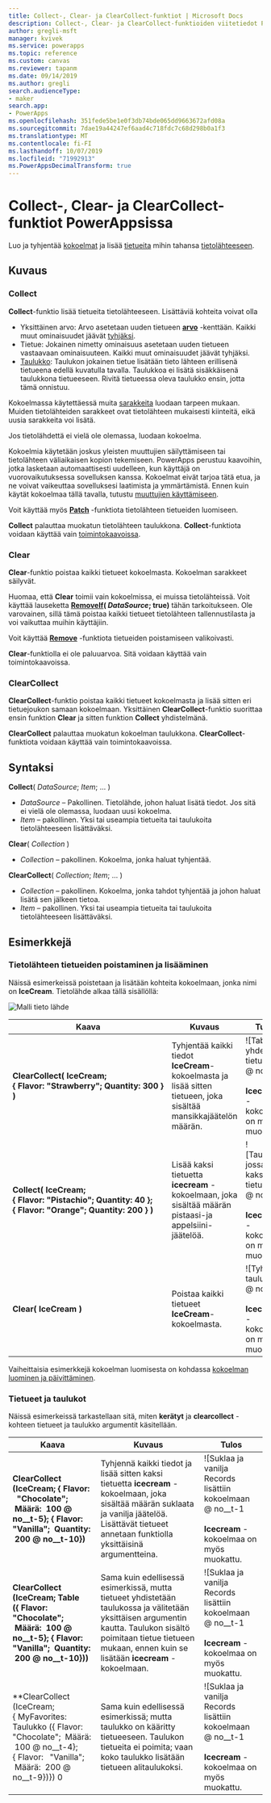 ```yaml
---
title: Collect-, Clear- ja ClearCollect-funktiot | Microsoft Docs
description: Collect-, Clear- ja ClearCollect-funktioiden viitetiedot PowerAppsissa, mukaan lukien syntaksi ja esimerkkejä
author: gregli-msft
manager: kvivek
ms.service: powerapps
ms.topic: reference
ms.custom: canvas
ms.reviewer: tapanm
ms.date: 09/14/2019
ms.author: gregli
search.audienceType:
- maker
search.app:
- PowerApps
ms.openlocfilehash: 351fede5be1e0f3db74bde065dd9663672afd08a
ms.sourcegitcommit: 7dae19a44247ef6aad4c718fdc7c68d298b0a1f3
ms.translationtype: MT
ms.contentlocale: fi-FI
ms.lasthandoff: 10/07/2019
ms.locfileid: "71992913"
ms.PowerAppsDecimalTransform: true
---
```

# <a name="collect-clear-and-clearcollect-functions-in-powerapps"></a>Collect-, Clear- ja ClearCollect-funktiot PowerAppsissa

Luo ja tyhjentää [kokoelmat](../working-with-data-sources.md#collections) ja lisää [tietueita](../working-with-tables.md#records) mihin tahansa [tietolähteeseen](../working-with-data-sources.md).

## <a name="description"></a>Kuvaus

### <a name="collect"></a>Collect

**Collect**-funktio lisää tietueita tietolähteeseen. Lisättäviä kohteita voivat olla

- Yksittäinen arvo: Arvo asetetaan uuden tietueen **[arvo](function-value.md)** -kenttään.  Kaikki muut ominaisuudet jäävät [tyhjäksi](function-isblank-isempty.md).
- Tietue: Jokainen nimetty ominaisuus asetetaan uuden tietueen vastaavaan ominaisuuteen.  Kaikki muut ominaisuudet jäävät tyhjäksi.
- [Taulukko](../working-with-tables.md): Taulukon jokainen tietue lisätään tieto lähteen erillisenä tietueena edellä kuvatulla tavalla. Taulukkoa ei lisätä sisäkkäisenä taulukkona tietueeseen. Rivitä tietueessa oleva taulukko ensin, jotta tämä onnistuu.

Kokoelmassa käytettäessä muita [sarakkeita](../working-with-tables.md#columns) luodaan tarpeen mukaan. Muiden tietolähteiden sarakkeet ovat tietolähteen mukaisesti kiinteitä, eikä uusia sarakkeita voi lisätä.  

Jos tietolähdettä ei vielä ole olemassa, luodaan kokoelma.

Kokoelmia käytetään joskus yleisten muuttujien säilyttämiseen tai tietolähteen väliaikaisen kopion tekemiseen. PowerApps perustuu kaavoihin, jotka lasketaan automaattisesti uudelleen, kun käyttäjä on vuorovaikutuksessa sovelluksen kanssa. Kokoelmat eivät tarjoa tätä etua, ja ne voivat vaikeuttaa sovelluksesi laatimista ja ymmärtämistä. Ennen kuin käytät kokoelmaa tällä tavalla, tutustu [muuttujien käyttämiseen](../working-with-variables.md).

Voit käyttää myös **[Patch](function-patch.md)** -funktiota tietolähteen tietueiden luomiseen.

**Collect** palauttaa muokatun tietolähteen taulukkona.  **Collect**-funktiota voidaan käyttää vain [toimintokaavoissa](../working-with-formulas-in-depth.md).

### <a name="clear"></a>Clear

**Clear**-funktio poistaa kaikki tietueet kokoelmasta.  Kokoelman sarakkeet säilyvät.

Huomaa, että **Clear** toimii vain kokoelmissa, ei muissa tietolähteissä.  Voit käyttää lauseketta **[RemoveIf](function-remove-removeif.md)( *DataSource*; true)** tähän tarkoitukseen.  Ole varovainen, sillä tämä poistaa kaikki tietueet tietolähteen tallennustilasta ja voi vaikuttaa muihin käyttäjiin.

Voit käyttää **[Remove](function-remove-removeif.md)** -funktiota tietueiden poistamiseen valikoivasti.

**Clear**-funktiolla ei ole paluuarvoa.  Sitä voidaan käyttää vain toimintokaavoissa.

### <a name="clearcollect"></a>ClearCollect

**ClearCollect**-funktio poistaa kaikki tietueet kokoelmasta ja lisää sitten eri tietuejoukon samaan kokoelmaan.  Yksittäinen **ClearCollect**-funktio suorittaa ensin funktion **Clear** ja sitten funktion **Collect** yhdistelmänä.

**ClearCollect** palauttaa muokatun kokoelman taulukkona.  **ClearCollect**-funktiota voidaan käyttää vain toimintokaavoissa.

## <a name="syntax"></a>Syntaksi

**Collect**( *DataSource*; *Item*; ... )

* *DataSource* – Pakollinen. Tietolähde, johon haluat lisätä tiedot.  Jos sitä ei vielä ole olemassa, luodaan uusi kokoelma.
* *Item* – pakollinen.  Yksi tai useampia tietueita tai taulukoita tietolähteeseen lisättäväksi.  

**Clear**( *Collection* )

* *Collection* – pakollinen. Kokoelma, jonka haluat tyhjentää.

**ClearCollect**( *Collection*; *Item*; ... )

* *Collection* – pakollinen. Kokoelma, jonka tahdot tyhjentää ja johon haluat lisätä sen jälkeen tietoa.
* *Item* – pakollinen.  Yksi tai useampia tietueita tai taulukoita tietolähteeseen lisättäväksi.  

## <a name="examples"></a>Esimerkkejä

### <a name="clearing-and-adding-records-to-a-data-source"></a>Tietolähteen tietueiden poistaminen ja lisääminen

Näissä esimerkeissä poistetaan ja lisätään kohteita kokoelmaan, jonka nimi on **IceCream**. Tietolähde alkaa tällä sisällöllä:

![Malli tieto lähde](media/function-clear-collect-clearcollect/icecream.png)

| Kaava | Kuvaus | Tulos |
| --- | --- | --- |
| **ClearCollect( IceCream; {&nbsp;Flavor:&nbsp;"Strawberry";&nbsp;Quantity:&nbsp;300&nbsp;} )** |Tyhjentää kaikki tiedot **IceCream**-kokoelmasta ja lisää sitten tietueen, joka sisältää mansikkajäätelön määrän. |<style>IMG {Max-width: none}</style> ![Table yhdellä tietueella @ no__t-2<br><br>**Icecream** -kokoelmaa on myös muokattu. |
| **Collect( IceCream; {&nbsp;Flavor:&nbsp;"Pistachio";&nbsp;Quantity:&nbsp;40&nbsp;}; {&nbsp;Flavor:&nbsp;"Orange";&nbsp;Quantity:&nbsp;200&nbsp;}  )** |Lisää kaksi tietuetta **icecream** -kokoelmaan, joka sisältää määrän pistaasi-ja appelsiini-jäätelöä. |![Taulukko, jossa on kaksi tietuetta @ no__t-1<br><br>**Icecream** -kokoelmaa on myös muokattu. |
| **Clear( IceCream )** |Poistaa kaikki tietueet **IceCream**-kokoelmasta. |![Tyhjä taulukko @ no__t-1<br><br>**Icecream** -kokoelmaa on myös muokattu. |

Vaiheittaisia esimerkkejä kokoelman luomisesta on kohdassa [kokoelman luominen ja päivittäminen](../create-update-collection.md).

### <a name="records-and-tables"></a>Tietueet ja taulukot

Näissä esimerkeissä tarkastellaan sitä, miten **kerätyt** ja **clearcollect** -kohteen tietueet ja taulukko argumentit käsitellään.

| Kaava | Kuvaus | Tulos |
| --- | --- | --- |
| **ClearCollect (IceCream; {&nbsp;Flavor: &nbsp; "Chocolate"; &nbsp;Määrä: &nbsp;100 @ no__t-5}; {&nbsp;Flavor: &nbsp; "Vanilla"; &nbsp;Quantity: &nbsp;200 @ no__t-10})** | Tyhjennä kaikki tiedot ja lisää sitten kaksi tietuetta **icecream** -kokoelmaan, joka sisältää määrän suklaata ja vanilja jäätelöä.  Lisättävät tietueet annetaan funktiolla yksittäisinä argumentteina.| ![Suklaa ja vanilja Records lisättiin kokoelmaan @ no__t-1 <br><br>**Icecream** -kokoelmaa on myös muokattu. |
| **ClearCollect (IceCream; Table ({&nbsp;Flavor: &nbsp; "Chocolate"; &nbsp;Määrä: &nbsp;100 @ no__t-5}; {&nbsp;Flavor: &nbsp; "Vanilla"; &nbsp;Quantity: &nbsp;200 @ no__t-10}))** | Sama kuin edellisessä esimerkissä, mutta tietueet yhdistetään taulukossa ja välitetään yksittäisen argumentin kautta. Taulukon sisältö poimitaan tietue tietueen mukaan, ennen kuin se lisätään **icecream** -kokoelmaan. | ![Suklaa ja vanilja Records lisättiin kokoelmaan @ no__t-1<br><br>**Icecream** -kokoelmaa on myös muokattu. |
| **ClearCollect (IceCream; <br> {&nbsp;MyFavorites: Taulukko ({&nbsp;Flavor: &nbsp; "Chocolate"; &nbsp;Määrä: &nbsp;100 @ no__t-4}; {&nbsp;Flavor: &nbsp; "Vanilla"; &nbsp;Määrä: &nbsp;200 @ no__t-9})}) 0 | Sama kuin edellisessä esimerkissä; mutta taulukko on kääritty tietueeseen.  Taulukon tietueita ei poimita; vaan koko taulukko lisätään tietueen alitaulukoksi. | ![Suklaa ja vanilja Records lisättiin kokoelmaan @ no__t-1<br><br>**Icecream** -kokoelmaa on myös muokattu. |


